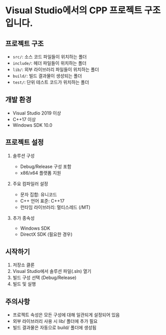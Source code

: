 # Visual Studio에서의 CPP 프로젝트 구조입니다.

## 프로젝트 구조
- `src/`: 소스 코드 파일들이 위치하는 폴더
- `include/`: 헤더 파일들이 위치하는 폴더
- `lib/`: 외부 라이브러리 파일들이 위치하는 폴더
- `build/`: 빌드 결과물이 생성되는 폴더
- `test/`: 단위 테스트 코드가 위치하는 폴더

## 개발 환경
- Visual Studio 2019 이상
- C++17 이상
- Windows SDK 10.0

## 프로젝트 설정
1. 솔루션 구성
   - Debug/Release 구성 포함
   - x86/x64 플랫폼 지원

2. 주요 컴파일러 설정
   - 문자 집합: 유니코드
   - C++ 언어 표준: C++17
   - 런타임 라이브러리: 멀티스레드 (/MT)

3. 추가 종속성
   - Windows SDK
   - DirectX SDK (필요한 경우)

## 시작하기
1. 저장소 클론
2. Visual Studio에서 솔루션 파일(.sln) 열기
3. 빌드 구성 선택 (Debug/Release)
4. 빌드 및 실행

## 주의사항
- 프로젝트 속성은 모든 구성에 대해 일관되게 설정되어 있음
- 외부 라이브러리 사용 시 lib/ 폴더에 추가 필요
- 빌드 결과물은 자동으로 build/ 폴더에 생성됨
